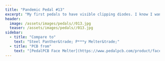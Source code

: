 ```yaml
---
title: "Pandemic Pedal #13"
excerpt: "My first pedals to have visible clipping diodes. I know I wanted to try to do something cool for this pedal. I used the clipping leds to make it look like the big drip and the little flare are lighting up. This thing is a gnarly beast."
header:
  image: /assets/images/pedals//013.jpg
  teaser: /assets/images/pedals//013.jpg
sidebar:
  - title: "Compare to"
    text: "Steel Panther&trade; P***y Melter&trade;"
  - title: "PCB from"
    text: "[PedalPCB Face Melter](https://www.pedalpcb.com/product/facemelter/)"
---
```


